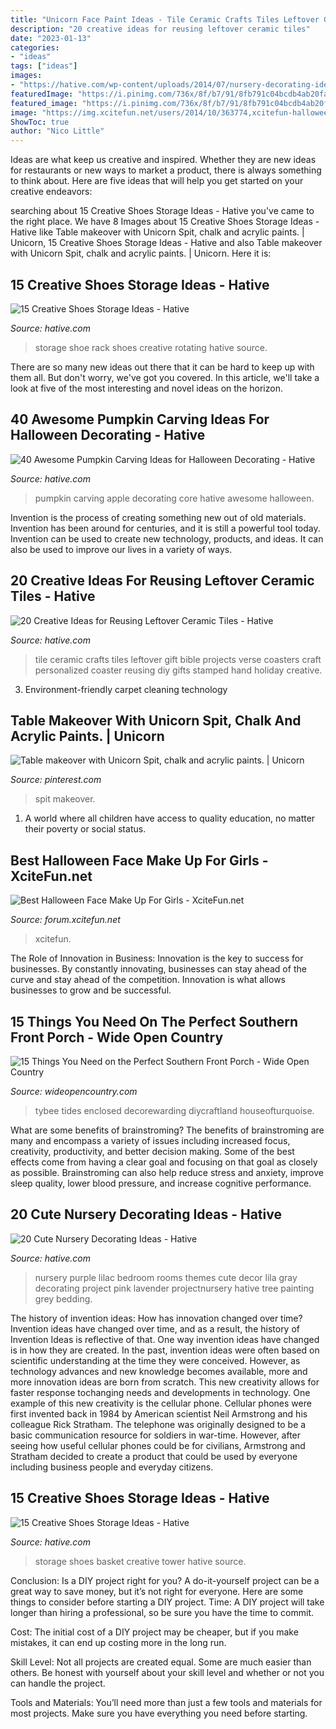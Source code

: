 ```yaml
---
title: "Unicorn Face Paint Ideas - Tile Ceramic Crafts Tiles Leftover Gift Bible Projects Verse Coasters Craft Personalized Coaster Reusing Diy Gifts Stamped Hand Holiday Creative"
description: "20 creative ideas for reusing leftover ceramic tiles"
date: "2023-01-13"
categories:
- "ideas"
tags: ["ideas"]
images:
- "https://hative.com/wp-content/uploads/2014/07/nursery-decorating-ideas/18-purple-baby-girl-nursery.jpg"
featuredImage: "https://i.pinimg.com/736x/8f/b7/91/8fb791c04bcdb4ab20fa34ce6dd0a6b1.jpg"
featured_image: "https://i.pinimg.com/736x/8f/b7/91/8fb791c04bcdb4ab20fa34ce6dd0a6b1.jpg"
image: "https://img.xcitefun.net/users/2014/10/363774,xcitefun-halloween-make-up-21.jpg"
ShowToc: true
author: "Nico Little"
---
```



Ideas are what keep us creative and inspired. Whether they are new ideas for restaurants or new ways to market a product, there is always something to think about. Here are five ideas that will help you get started on your creative endeavors: 

	

		
searching about 15 Creative Shoes Storage Ideas - Hative you've came to the right place. We have 8 Images about 15 Creative Shoes Storage Ideas - Hative like Table makeover with Unicorn Spit, chalk and acrylic paints. | Unicorn, 15 Creative Shoes Storage Ideas - Hative and also Table makeover with Unicorn Spit, chalk and acrylic paints. | Unicorn. Here it is:
		
    
## 15 Creative Shoes Storage Ideas - Hative

<img loading=lazy src="https://hative.com/wp-content/uploads/2014/11/shoes-storage-ideas/11-rotating-shoe-rack.jpg" onerror="this.onerror=null;this.src='https://tse3.mm.bing.net/th?id=OIP.YkMkxUpJK5RKBZ2a3OEgBwHaMZ&amp;pid=15.1';" alt="15 Creative Shoes Storage Ideas - Hative">

_Source: hative.com_

>storage shoe rack shoes creative rotating hative source. 

	

There are so many new ideas out there that it can be hard to keep up with them all. But don't worry, we've got you covered. In this article, we'll take a look at five of the most interesting and novel ideas on the horizon.

    
## 40 Awesome Pumpkin Carving Ideas For Halloween Decorating - Hative

<img loading=lazy src="https://hative.com/wp-content/uploads/2014/10/pumpkin-carving-ideas/37-apple-core.jpg" onerror="this.onerror=null;this.src='https://tse2.mm.bing.net/th?id=OIP.xsi2bWOoFnhwn9wWYW99zwHaLL&amp;pid=15.1';" alt="40 Awesome Pumpkin Carving Ideas for Halloween Decorating - Hative">

_Source: hative.com_

>pumpkin carving apple decorating core hative awesome halloween. 

	

Invention is the process of creating something new out of old materials. Invention has been around for centuries, and it is still a powerful tool today. Invention can be used to create new technology, products, and ideas. It can also be used to improve our lives in a variety of ways.

    
## 20 Creative Ideas For Reusing Leftover Ceramic Tiles - Hative

<img loading=lazy src="https://hative.com/wp-content/uploads/2015/05/ceramic-tile-ideas/24-ceramic-tile-ideas.jpg" onerror="this.onerror=null;this.src='https://tse3.mm.bing.net/th?id=OIP.cZPzBENMuwUKlBpfPpI0PwHaFj&amp;pid=15.1';" alt="20 Creative Ideas for Reusing Leftover Ceramic Tiles - Hative">

_Source: hative.com_

>tile ceramic crafts tiles leftover gift bible projects verse coasters craft personalized coaster reusing diy gifts stamped hand holiday creative. 

	

3. Environment-friendly carpet cleaning technology 

    
## Table Makeover With Unicorn Spit, Chalk And Acrylic Paints. | Unicorn

<img loading=lazy src="https://i.pinimg.com/736x/8f/b7/91/8fb791c04bcdb4ab20fa34ce6dd0a6b1.jpg" onerror="this.onerror=null;this.src='https://tse1.mm.bing.net/th?id=OIP.MrJaw9WUmtrO5dfH2zL9sQHaJ3&amp;pid=15.1';" alt="Table makeover with Unicorn Spit, chalk and acrylic paints. | Unicorn">

_Source: pinterest.com_

>spit makeover. 

	

1. A world where all children have access to quality education, no matter their poverty or social status. 

    
## Best Halloween Face Make Up For Girls - XciteFun.net

<img loading=lazy src="https://img.xcitefun.net/users/2014/10/363774,xcitefun-halloween-make-up-21.jpg" onerror="this.onerror=null;this.src='https://tse4.mm.bing.net/th?id=OIP.rMJgw1PtE66j97LY03mhlgHaLH&amp;pid=15.1';" alt="Best Halloween Face Make Up For Girls - XciteFun.net">

_Source: forum.xcitefun.net_

>xcitefun. 

	

The Role of Innovation in Business:
Innovation is the key to success for businesses. By constantly innovating, businesses can stay ahead of the curve and stay ahead of the competition. Innovation is what allows businesses to grow and be successful.

    
## 15 Things You Need On The Perfect Southern Front Porch - Wide Open Country

<img loading=lazy src="https://cdn0.wideopencountry.com/wp-content/uploads/2015/04/front-porch.jpg" onerror="this.onerror=null;this.src='https://tse2.mm.bing.net/th?id=OIP.xVqpi-lgjdRAiIFKmhXYrAHaLH&amp;pid=15.1';" alt="15 Things You Need on the Perfect Southern Front Porch - Wide Open Country">

_Source: wideopencountry.com_

>tybee tides enclosed decorewarding diycraftland houseofturquoise. 

	

What are some benefits of brainstroming?
The benefits of brainstroming are many and encompass a variety of issues including increased focus, creativity, productivity, and better decision making. Some of the best effects come from having a clear goal and focusing on that goal as closely as possible. Brainstroming can also help reduce stress and anxiety, improve sleep quality, lower blood pressure, and increase cognitive performance.

    
## 20 Cute Nursery Decorating Ideas - Hative

<img loading=lazy src="https://hative.com/wp-content/uploads/2014/07/nursery-decorating-ideas/18-purple-baby-girl-nursery.jpg" onerror="this.onerror=null;this.src='https://tse1.mm.bing.net/th?id=OIP.7wVQd9AMfRaPOUdGfIofqAHaJ4&amp;pid=15.1';" alt="20 Cute Nursery Decorating Ideas - Hative">

_Source: hative.com_

>nursery purple lilac bedroom rooms themes cute decor lila gray decorating project pink lavender projectnursery hative tree painting grey bedding. 

	

The history of invention ideas: How has innovation changed over time?
Invention ideas have changed over time, and as a result, the history of Invention Ideas is reflective of that. One way invention ideas have changed is in how they are created.  In the past, invention ideas were often based on scientific understanding at the time they were conceived. However, as technology advances and new knowledge becomes available, more and more innovation ideas are born from scratch. This new creativity allows for faster response tochanging needs and developments in technology.
One example of this new creativity is the cellular phone. Cellular phones were first invented back in 1984 by American scientist Neil Armstrong and his colleague Rick Stratham. The telephone was originally designed to be a basic communication resource for soldiers in war-time. However, after seeing how useful cellular phones could be for civilians, Armstrong and Stratham decided to create a product that could be used by everyone including business people and everyday citizens.

    
## 15 Creative Shoes Storage Ideas - Hative

<img loading=lazy src="https://hative.com/wp-content/uploads/2014/11/shoes-storage-ideas/1-basket-tower.jpg" onerror="this.onerror=null;this.src='https://tse4.mm.bing.net/th?id=OIP.uU5c6ns-NfJAxeGb-bZqsAHaJ4&amp;pid=15.1';" alt="15 Creative Shoes Storage Ideas - Hative">

_Source: hative.com_

>storage shoes basket creative tower hative source. 

	

Conclusion: Is a DIY project right for you?
A do-it-yourself project can be a great way to save money, but it’s not right for everyone. Here are some things to consider before starting a DIY project.
Time: A DIY project will take longer than hiring a professional, so be sure you have the time to commit.

Cost: The initial cost of a DIY project may be cheaper, but if you make mistakes, it can end up costing more in the long run.

Skill Level: Not all projects are created equal. Some are much easier than others. Be honest with yourself about your skill level and whether or not you can handle the project.

Tools and Materials: You’ll need more than just a few tools and materials for most projects. Make sure you have everything you need before starting.

